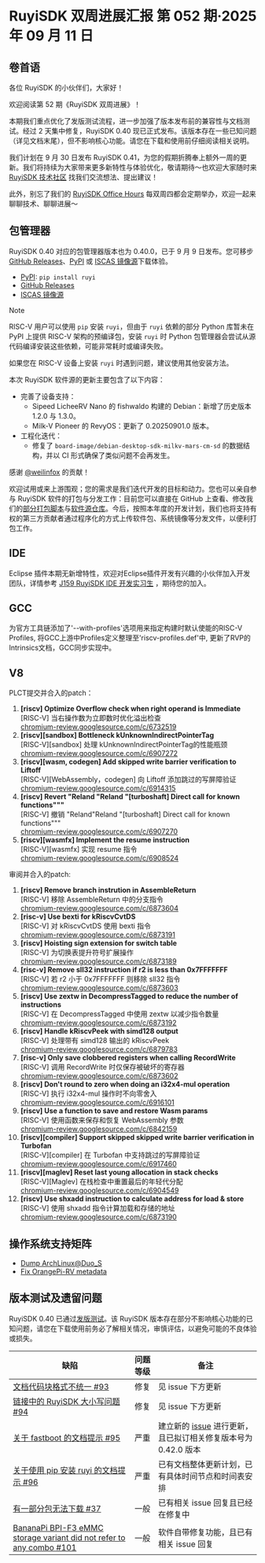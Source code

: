 # RuyiSDK 双周进展汇报  第 052 期·2025 年 09 月 11 日

## 卷首语

各位 RuyiSDK 的小伙伴们，大家好！

欢迎阅读第 52 期《RuyiSDK 双周进展》！

本期我们重点优化了发版测试流程，进一步加强了版本发布前的兼容性与文档测试。经过 2 天集中修复，RuyiSDK 0.40 现已正式发布。该版本存在一些已知问题（详见文档末尾），但不影响核心功能。请您在下载和使用前仔细阅读相关说明。

我们计划在 9 月 30 日发布 RuyiSDK 0.41，为您的假期折腾奉上额外一周的更新。我们将持续为大家带来更多新特性与体验优化，敬请期待～也欢迎大家随时来 [RuyiSDK 技术社区](https://ruyisdk.cn/) 找我们交流想法、提出建议！

此外，别忘了我们的 [RuyiSDK Office Hours](https://ruyisdk.cn/c/ruyisdk/9) 每双周四都会定期举办，欢迎一起来聊聊技术、聊聊进展～

## 包管理器

RuyiSDK 0.40 对应的包管理器版本也为 0.40.0，已于 9 月 9 日发布。您可移步
[GitHub Releases][ruyi-0.40.0-gh]、[PyPI][ruyi-0.40.0-pypi] 或 [ISCAS 镜像源][ruyi-0.40.0-iscas]下载体验。

* [PyPI][ruyi-0.40.0-pypi]: `pip install ruyi`
* [GitHub Releases][ruyi-0.40.0-gh]
* [ISCAS 镜像源][ruyi-0.40.0-iscas]

[ruyi-0.40.0-gh]: https://github.com/ruyisdk/ruyi/releases/tag/0.40.0
[ruyi-0.40.0-pypi]: https://pypi.org/project/ruyi/0.40.0/
[ruyi-0.40.0-iscas]: https://mirror.iscas.ac.cn/ruyisdk/ruyi/tags/0.40.0/

> [!NOTE]
> RISC-V 用户可以使用 `pip` 安装 `ruyi`，但由于 `ruyi` 依赖的部分 Python
> 库暂未在 PyPI 上提供 RISC-V 架构的预编译包，安装 `ruyi` 时 Python
> 包管理器会尝试从源代码编译安装这些依赖，可能非常耗时或编译失败。
>
> 如果您在 RISC-V 设备上安装 `ruyi` 时遇到问题，建议使用其他安装方法。

本次 RuyiSDK 软件源的更新主要包含了以下内容：

* 完善了设备支持：
    * Sipeed LicheeRV Nano 的 fishwaldo 构建的 Debian：新增了历史版本 1.2.0 与 1.3.0。
    * Milk-V Pioneer 的 RevyOS：更新了 0.20250901.0 版本。
* 工程化迭代：
    * 修复了 `board-image/debian-desktop-sdk-milkv-mars-cm-sd` 的数据结构，并以 CI 形式确保了类似问题不会再发生。

感谢 [@weilinfox] 的贡献！

[@weilinfox]: https://github.com/weilinfox

欢迎试用或来上游围观；您的需求是我们迭代开发的目标和动力。您也可以亲自参与
RuyiSDK 软件的打包与分发工作：目前您可以直接在 GitHub 上查看、修改我们的[部分打包脚本](https://github.com/ruyisdk/ruyici)与[软件源仓库](https://github.com/ruyisdk/packages-index)。今后，按照本年度的开发计划，我们也将支持有权的第三方贡献者通过程序化的方式上传软件包、系统镜像等分发文件，以便利打包工作。

## IDE
Eclipse 插件本期无新增特性，欢迎对Eclipse插件开发有兴趣的小伙伴加入开发团队，详情参考 [J159 RuyiSDK IDE 开发实习生](https://github.com/lazyparser/weloveinterns/blob/master/open-internships.md) ，期待您的加入。

## GCC
为官方工具链添加了'--with-profiles'选项用来指定构建时默认使能的RISC-V Profiles, 将GCC上游中Profiles定义整理至'riscv-profiles.def'中,
更新了RVP的Intrinsics文档，GCC同步实现中。

## V8
PLCT提交并合入的patch：
1. **[riscv] Optimize Overflow check when right operand is Immediate**  
   [RISC-V] 当右操作数为立即数时优化溢出检查  
   [chromium-review.googlesource.com/c/6732519](https://chromium-review.googlesource.com/c/6732519)
2. **[riscv][sandbox] Bottleneck kUnknownIndirectPointerTag**  
   [RISC-V][sandbox] 处理 kUnknownIndirectPointerTag的性能瓶颈  
   [chromium-review.googlesource.com/c/6907272](https://chromium-review.googlesource.com/c/6907272)
3. **[riscv][wasm, codegen] Add skipped write barrier verification to Liftoff**  
   [RISC-V][WebAssembly，codegen] 向 Liftoff 添加跳过的写屏障验证  
   [chromium-review.googlesource.com/c/6914315](https://chromium-review.googlesource.com/c/6914315)
4. **[riscv] Revert "Reland "Reland "[turboshaft] Direct call for known functions"""**  
   [RISC-V] 撤销 "Reland"Reland "[turboshaft] Direct call for known functions"""  
   [chromium-review.googlesource.com/c/6907270](https://chromium-review.googlesource.com/c/6907270)
5. **[riscv][wasmfx] Implement the resume instruction**  
   [RISC-V][wasmfx] 实现 resume 指令  
   [chromium-review.googlesource.com/c/6908524](https://chromium-review.googlesource.com/c/6908524)

审阅并合入的patch:
1. **[riscv] Remove branch instrution in AssembleReturn**  
   [RISC-V] 移除 AssembleReturn 中的分支指令  
   [chromium-review.googlesource.com/c/6873604](https://chromium-review.googlesource.com/c/6873604)
2. **[risc-v] Use bexti for kRiscvCvtDS**  
   [RISC-V] 对 kRiscvCvtDS 使用 bexti 指令  
   [chromium-review.googlesource.com/c/6873191](https://chromium-review.googlesource.com/c/6873191)
3. **[riscv] Hoisting sign extension for switch table**  
   [RISC-V] 为切换表提升符号扩展操作  
   [chromium-review.googlesource.com/c/6873189](https://chromium-review.googlesource.com/c/6873189)
4. **[risc-v] Remove sll32 instruction if r2 is less than 0x7FFFFFFF**  
   [RISC-V] 若 r2 小于 0x7FFFFFFF 则移除 sll32 指令  
   [chromium-review.googlesource.com/c/6873603](https://chromium-review.googlesource.com/c/6873603)
5. **[riscv] Use zextw in DecompressTagged to reduce the number of instructions**  
   [RISC-V] 在 DecompressTagged 中使用 zextw 以减少指令数量  
   [chromium-review.googlesource.com/c/6873192](https://chromium-review.googlesource.com/c/6873192)
6. **[riscv] Handle kRiscvPeek with simd128 output**  
   [RISC-V] 处理带有 simd128 输出的 kRiscvPeek  
   [chromium-review.googlesource.com/c/6879783](https://chromium-review.googlesource.com/c/6879783)
7. **[risc-v] Only save clobbered registers when calling RecordWrite**  
   [RISC-V] 调用 RecordWrite 时仅保存被破坏的寄存器  
   [chromium-review.googlesource.com/c/6873602](https://chromium-review.googlesource.com/c/6873602)
8. **[riscv] Don't round to zero when doing an i32x4-mul operation**  
   [RISC-V] 执行 i32x4-mul 操作时不向零舍入  
   [chromium-review.googlesource.com/c/6916101](https://chromium-review.googlesource.com/c/6916101)
9. **[riscv] Use a function to save and restore Wasm params**  
   [RISC-V] 使用函数来保存和恢复 WebAssembly 参数  
   [chromium-review.googlesource.com/c/6842159](https://chromium-review.googlesource.com/c/6842159)
10. **[riscv][compiler] Support skipped skipped write barrier verification in Turbofan**  
    [RISC-V][compiler] 在 Turbofan 中支持跳过的写屏障验证  
    [chromium-review.googlesource.com/c/6917460](https://chromium-review.googlesource.com/c/6917460)
11. **[riscv][maglev] Reset last young allocation in stack checks**  
    [RISC-V][Maglev] 在栈检查中重置最后的年轻代分配  
    [chromium-review.googlesource.com/c/6904549](https://chromium-review.googlesource.com/c/6904549)
12. **[riscv] Use shxadd instruction to calculate address for load & store**  
    [RISC-V] 使用 shxadd 指令计算加载和存储的地址  
    [chromium-review.googlesource.com/c/6873190](https://chromium-review.googlesource.com/c/6873190)

## 操作系统支持矩阵

- [Dump ArchLinux@Duo\_S](https://github.com/ruyisdk/support-matrix/pull/365)
- [Fix OrangePi-RV metadata](https://github.com/ruyisdk/support-matrix/pull/366)

## 版本测试及遗留问题

RuyiSDK 0.40 已通过[发版测试](https://gitee.com/yunxiangluo/ruyisdk-test/blob/master/20250903/README.md)。该
RuyiSDK 版本存在部分不影响核心功能的已知问题，请您在下载使用前务必了解相关情况，审慎评估，以避免可能的不良体验或损失。

| 缺陷      | 问题等级 | 备注 |
| ----------- | ----------- | --- |
| [文档代码块格式不统一 #93](https://github.com/ruyisdk/docs/issues/93)       | 修复 | 见 issue 下方更新 |
| [链接中的 RuyiSDK 大小写问题 #94](https://github.com/ruyisdk/docs/issues/94)   | 修复 | 见 issue 下方更新      |
| [关于 fastboot 的文档提示 #95](https://github.com/ruyisdk/docs/issues/95)   | 严重 | 建立新的 [issue](https://github.com/ruyisdk/ruyisdk/issues/52) 进行更新，且已拟订相关修复版本号为 0.42.0 版本  |
| [关于使用 pip 安装 ruyi 的文档提示 #96](https://github.com/ruyisdk/docs/issues/96)   | 严重 | 已有文档整体更新计划，已有具体时间节点和时间表安排  |
| [有一部分包无法下载 #37](https://github.com/ruyisdk/packages-index/issues/37)     | 一般 | 已有相关 issue 回复且已经在修复中 |
| [BananaPi BPI-F3 eMMC storage variant did not refer to any combo #101](https://github.com/ruyisdk/packages-index/issues/101)     | 一般 | 软件自带修复功能，且已有相关 issue 回复 |
